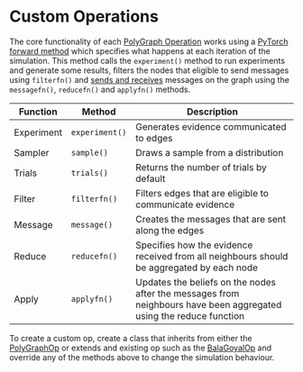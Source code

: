 # Custom Operations
The core functionality of each [PolyGraph Operation](https://github.com/alexandroskoliousis/polygraphs/blob/main/polygraphs/ops/core.py) works using a [PyTorch forward method](https://pytorch.org/docs/stable/generated/torch.autograd.Function.forward.html) which specifies what happens at each iteration of the simulation. This method calls the `experiment()` method to run experiments and generate some results, filters the nodes that eligible to send messages using `filterfn()` and [sends and receives](https://docs.dgl.ai/en/2.1.x/generated/dgl.DGLGraph.send_and_recv.html) messages on the graph using the `messagefn()`, `reducefn()` and `applyfn()` methods.

| Function   | Method         | Description                                                                                                        |
|------------|----------------|--------------------------------------------------------------------------------------------------------------------|
| Experiment | `experiment()` | Generates evidence communicated to edges                                                                           |
| Sampler    | `sample()`     | Draws a sample from a distribution                                                                                 |
| Trials     | `trials()`     | Returns the number of trials by default                                                                            |
| Filter     | `filterfn()`   | Filters edges that are eligible to communicate evidence                                                            |
| Message    | `message()`    | Creates the messages that are sent along the edges                                                                 |
| Reduce     | `reducefn()`   | Specifies how the evidence received from all neighbours should be aggregated by each node                          |
| Apply      | `applyfn()`    | Updates the beliefs on the nodes after the messages from neighbours have been aggregated using the reduce function |

To create a custom op, create a class that inherits from either the [PolyGraphOp](https://github.com/alexandroskoliousis/polygraphs/blob/main/polygraphs/ops/core.py) or extends and existing op such as the [BalaGoyalOp](https://github.com/alexandroskoliousis/polygraphs/blob/main/polygraphs/ops/common.py) and override any of the methods above to change the simulation behaviour.
